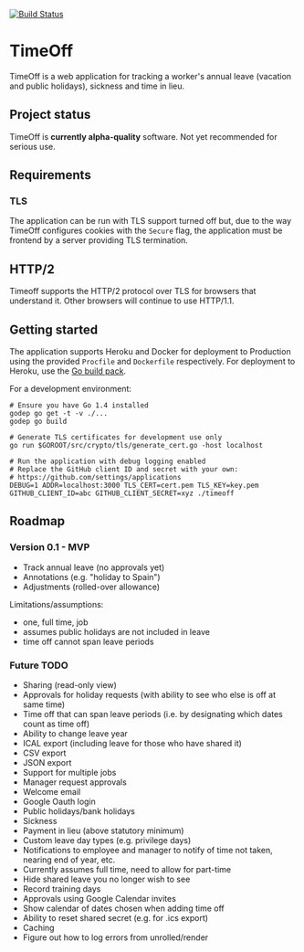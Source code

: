 [![Build Status](https://travis-ci.org/mattbostock/timeoff.svg?branch=master)](https://travis-ci.org/mattbostock/timeoff)

# TimeOff

TimeOff is a web application for tracking a worker's annual leave (vacation and public holidays),
sickness and time in lieu.

## Project status

TimeOff is __currently alpha-quality__ software. Not yet recommended for serious use.

## Requirements

### TLS

The application can be run with TLS support turned off but, due to the way
TimeOff configures cookies with the `Secure` flag, the application must be
frontend by a server providing TLS termination.

## HTTP/2

Timeoff supports the HTTP/2 protocol over TLS for browsers that understand it.
Other browsers will continue to use HTTP/1.1.

## Getting started

The application supports Heroku and Docker for deployment to Production using the
provided `Procfile` and `Dockerfile` respectively. For deployment to Heroku, use
the [Go build pack](https://github.com/kr/heroku-buildpack-go).

For a development environment:

    # Ensure you have Go 1.4 installed
    godep go get -t -v ./...
    godep go build

    # Generate TLS certificates for development use only
    go run $GOROOT/src/crypto/tls/generate_cert.go -host localhost

    # Run the application with debug logging enabled
    # Replace the GitHub client ID and secret with your own:
    # https://github.com/settings/applications
    DEBUG=1 ADDR=localhost:3000 TLS_CERT=cert.pem TLS_KEY=key.pem GITHUB_CLIENT_ID=abc GITHUB_CLIENT_SECRET=xyz ./timeoff

## Roadmap

### Version 0.1 - MVP

- Track annual leave (no approvals yet)
- Annotations (e.g. "holiday to Spain")
- Adjustments (rolled-over allowance)

Limitations/assumptions:

- one, full time, job
- assumes public holidays are not included in leave
- time off cannot span leave periods

### Future TODO

- Sharing (read-only view)
- Approvals for holiday requests (with ability to see who else is off at same time)
- Time off that can span leave periods (i.e. by designating which dates count as time off)
- Ability to change leave year
- ICAL export (including leave for those who have shared it)
- CSV export
- JSON export
- Support for multiple jobs
- Manager request approvals
- Welcome email
- Google Oauth login
- Public holidays/bank holidays
- Sickness
- Payment in lieu (above statutory minimum)
- Custom leave day types (e.g. privilege days)
- Notifications to employee and manager to notify of time not taken, nearing end of year, etc.
- Currently assumes full time, need to allow for part-time
- Hide shared leave you no longer wish to see
- Record training days
- Approvals using Google Calendar invites
- Show calendar of dates chosen when adding time off
- Ability to reset shared secret (e.g. for .ics export)
- Caching
- Figure out how to log errors from unrolled/render
